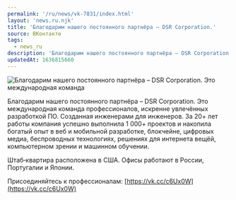 ```yaml
---
permalink: '/ru/news/vk-7831/index.html'
layout: 'news.ru.njk'
title: 'Благодарим нашего постоянного партнёра – DSR Corporation.'
source: ВКонтакте
tags:
  - news_ru
description: 'Благодарим нашего постоянного партнёра – DSR Corporation.'
updatedAt: 1636815660
---
```

![Благодарим нашего постоянного партнёра – DSR Corporation. Это международная команда](https://sun9-41.userapi.com/sun9-48/impg/U0Hb0xwGLqgbjOWU6hpmKjxC9QXbmddRQDZF5A/T2sjYthSgmg.jpg?size=1280x960&quality=96&sign=7f7f30872218c0c025f6ece90bbd83ac&c_uniq_tag=mNQkVug15KKTCHIqbhL9vSMna5pxIDnON8SdmX3TrRI&type=album)

Благодарим нашего постоянного партнёра – DSR Corporation. Это международная команда профессионалов, искренне увлечённых разработкой ПО. Созданная инженерами для инженеров. За 20+ лет работы компания успешно выполнила 1 000+ проектов и накопила богатый опыт в веб и мобильной разработке, блокчейне, цифровых медиа, беспроводных технологиях, решениях для интернета вещёй, компьютерном зрении и машинном обучении.

Штаб‑квартира расположена в США. Офисы работают в России, Португалии и Японии.

Присоединяйтесь к профессионалам: [https://vk.cc/c6Ux0W](https://vk.cc/c6Ux0W)

